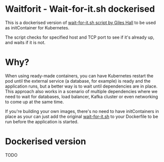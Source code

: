 # Waitforit - Wait-for-it.sh dockerised

This is a dockerised version of [wait-for-it.sh script by Giles Hall](https://github.com/vishnubob/wait-for-it) to be used as initContainer for Kubernetes. 

The script checks for specified host and TCP port to see if it's already up, and waits if it is not. 

# Why?

When using ready-made containers, you can have Kubernetes restart the pod until the external service (a database, for example) is ready and the application runs, but a better way is to wait until dependencies are in place. This approach also works in a scenario of multiple dependencies where we need to wait for databases, load balancer, Kafka cluster or even networking to come up at the same time.

If you're building your own images, there's no need to have initContainers in place as your can just add the original [wait-for-it.sh](https://github.com/vishnubob/wait-for-it/blob/master/wait-for-it.sh) to your Dockerfile to be run before the application is started.

# Dockerised version

TODO
